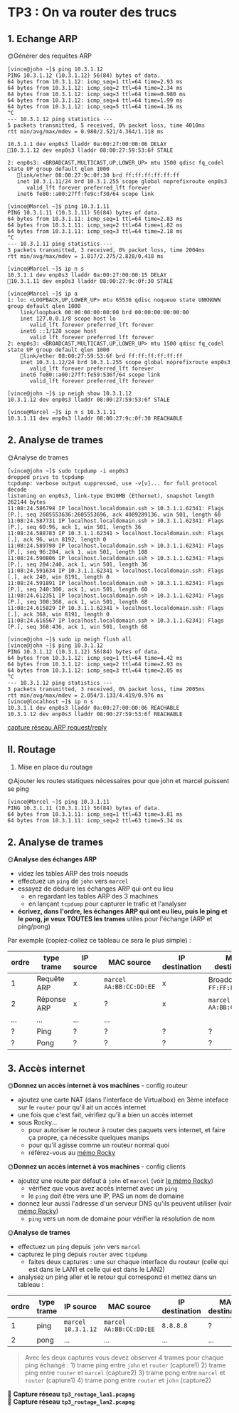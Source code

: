 # TP3 : On va router des trucs

## 1. Echange ARP

🌞Générer des requêtes ARP

```
[vince@john ~]$ ping 10.3.1.12
PING 10.3.1.12 (10.3.1.12) 56(84) bytes of data.
64 bytes from 10.3.1.12: icmp_seq=1 ttl=64 time=2.93 ms
64 bytes from 10.3.1.12: icmp_seq=2 ttl=64 time=2.34 ms
64 bytes from 10.3.1.12: icmp_seq=3 ttl=64 time=0.980 ms
64 bytes from 10.3.1.12: icmp_seq=4 ttl=64 time=1.99 ms
64 bytes from 10.3.1.12: icmp_seq=5 ttl=64 time=4.36 ms
^C
--- 10.3.1.12 ping statistics ---
5 packets transmitted, 5 received, 0% packet loss, time 4010ms
rtt min/avg/max/mdev = 0.980/2.521/4.364/1.118 ms
```
```[vince@john ~]$ ip neigh show
10.3.1.1 dev enp0s3 lladdr 0a:00:27:00:00:06 DELAY
💢10.3.1.12 dev enp0s3 lladdr 08:00:27:59:53:6f STALE
```
 
 ```
 2: enp0s3: <BROADCAST,MULTICAST,UP,LOWER_UP> mtu 1500 qdisc fq_codel state UP group default qlen 1000
    💢link/ether 08:00:27:9c:0f:30 brd ff:ff:ff:ff:ff:ff
    inet 10.3.1.11/24 brd 10.3.1.255 scope global noprefixroute enp0s3
       valid_lft forever preferred_lft forever
    inet6 fe80::a00:27ff:fe9c:f30/64 scope link
```

```
[vince@Marcel ~]$ ping 10.3.1.11
PING 10.3.1.11 (10.3.1.11) 56(84) bytes of data.
64 bytes from 10.3.1.11: icmp_seq=1 ttl=64 time=2.83 ms
64 bytes from 10.3.1.11: icmp_seq=2 ttl=64 time=1.82 ms
64 bytes from 10.3.1.11: icmp_seq=3 ttl=64 time=2.18 ms
^C
--- 10.3.1.11 ping statistics ---
3 packets transmitted, 3 received, 0% packet loss, time 2004ms
rtt min/avg/max/mdev = 1.817/2.275/2.828/0.418 ms
```

```
[vince@Marcel ~]$ ip n s
10.3.1.1 dev enp0s3 lladdr 0a:00:27:00:00:15 DELAY
💢10.3.1.11 dev enp0s3 lladdr 08:00:27:9c:0f:30 STALE
```
```
[vince@Marcel ~]$ ip a
1: lo: <LOOPBACK,UP,LOWER_UP> mtu 65536 qdisc noqueue state UNKNOWN group default qlen 1000
    link/loopback 00:00:00:00:00:00 brd 00:00:00:00:00:00
    inet 127.0.0.1/8 scope host lo
       valid_lft forever preferred_lft forever
    inet6 ::1/128 scope host
       valid_lft forever preferred_lft forever
2: enp0s3: <BROADCAST,MULTICAST,UP,LOWER_UP> mtu 1500 qdisc fq_codel state UP group default qlen 1000
    💢link/ether 08:00:27:59:53:6f brd ff:ff:ff:ff:ff:ff
    inet 10.3.1.12/24 brd 10.3.1.255 scope global noprefixroute enp0s3
       valid_lft forever preferred_lft forever
    inet6 fe80::a00:27ff:fe59:536f/64 scope link
       valid_lft forever preferred_lft forever
```

```
[vince@john ~]$ ip neigh show 10.3.1.12
10.3.1.12 dev enp0s3 lladdr 08:00:27:59:53:6f STALE
```
```
[vince@Marcel ~]$ ip n s 10.3.1.11
10.3.1.11 dev enp0s3 lladdr 08:00:27:9c:0f:30 REACHABLE
```



## 2. Analyse de trames

🌞Analyse de trames

```
[vince@john ~]$ sudo tcpdump -i enp0s3
dropped privs to tcpdump
tcpdump: verbose output suppressed, use -v[v]... for full protocol decode
listening on enp0s3, link-type EN10MB (Ethernet), snapshot length 262144 bytes
11:08:24.586798 IP localhost.localdomain.ssh > 10.3.1.1.62341: Flags [P.], seq 2605553636:2605553696, ack 4089289136, win 501, length 60
11:08:24.587731 IP localhost.localdomain.ssh > 10.3.1.1.62341: Flags [P.], seq 60:96, ack 1, win 501, length 36
11:08:24.588783 IP 10.3.1.1.62341 > localhost.localdomain.ssh: Flags [.], ack 96, win 8192, length 0
11:08:24.589790 IP localhost.localdomain.ssh > 10.3.1.1.62341: Flags [P.], seq 96:204, ack 1, win 501, length 108
11:08:24.590806 IP localhost.localdomain.ssh > 10.3.1.1.62341: Flags [P.], seq 204:240, ack 1, win 501, length 36
11:08:24.591634 IP 10.3.1.1.62341 > localhost.localdomain.ssh: Flags [.], ack 240, win 8191, length 0
11:08:24.591891 IP localhost.localdomain.ssh > 10.3.1.1.62341: Flags [P.], seq 240:300, ack 1, win 501, length 60
11:08:24.612351 IP localhost.localdomain.ssh > 10.3.1.1.62341: Flags [P.], seq 300:368, ack 1, win 501, length 68
11:08:24.615829 IP 10.3.1.1.62341 > localhost.localdomain.ssh: Flags [.], ack 368, win 8191, length 0
11:08:24.616567 IP localhost.localdomain.ssh > 10.3.1.1.62341: Flags [P.], seq 368:436, ack 1, win 501, length 68
```


```
[vince@john ~]$ sudo ip neigh flush all
[vince@john ~]$ ping 10.3.1.12
PING 10.3.1.12 (10.3.1.12) 56(84) bytes of data.
64 bytes from 10.3.1.12: icmp_seq=1 ttl=64 time=4.42 ms
64 bytes from 10.3.1.12: icmp_seq=2 ttl=64 time=2.93 ms
64 bytes from 10.3.1.12: icmp_seq=3 ttl=64 time=2.05 ms
^C
--- 10.3.1.12 ping statistics ---
3 packets transmitted, 3 received, 0% packet loss, time 2005ms
rtt min/avg/max/mdev = 2.054/3.133/4.419/0.976 ms
[vince@localhost ~]$ ip n s
10.3.1.1 dev enp0s3 lladdr 0a:00:27:00:00:06 REACHABLE
10.3.1.12 dev enp0s3 lladdr 08:00:27:59:53:6f REACHABLE
```

[capture réseau ARP request/reply](tp3_arp.pcapng)

## II. Routage

1. Mise en place du routage

🌞Ajouter les routes statiques nécessaires pour que john et marcel puissent se ping

```
[vince@Marcel ~]$ ping 10.3.1.11
PING 10.3.1.11 (10.3.1.11) 56(84) bytes of data.
64 bytes from 10.3.1.11: icmp_seq=1 ttl=63 time=3.81 ms
64 bytes from 10.3.1.11: icmp_seq=2 ttl=63 time=5.34 ms
```


## 2. Analyse de trames

🌞**Analyse des échanges ARP**

- videz les tables ARP des trois noeuds
- effectuez un `ping` de `john` vers `marcel`
- essayez de déduire les échanges ARP qui ont eu lieu
  - en regardant les tables ARP des 3 machines
  - en lançant `tcpdump` pour capturer le trafic et l'analyser
- **écrivez, dans l'ordre, les échanges ARP qui ont eu lieu, puis le ping et le pong, je veux TOUTES les trames** utiles pour l'échange (ARP et ping/pong)

Par exemple (copiez-collez ce tableau ce sera le plus simple) :

| ordre | type trame  | IP source | MAC source                | IP destination | MAC destination            |
| ----- | ----------- | --------- | ------------------------- | -------------- | -------------------------- |
| 1     | Requête ARP | x         | `marcel` `AA:BB:CC:DD:EE` | x              | Broadcast `FF:FF:FF:FF:FF` |
| 2     | Réponse ARP | x         | ?                         | x              | `marcel` `AA:BB:CC:DD:EE`  |
| ...   | ...         | ...       | ...                       |                |                            |
| ?     | Ping        | ?         | ?                         | ?              | ?                          |
| ?     | Pong        | ?         | ?                         | ?              | ?                          |

## 3. Accès internet

🌞**Donnez un accès internet à vos machines** - config routeur

- ajoutez une carte NAT (dans l'interface de Virtualbox) en 3ème inteface sur le `router` pour qu'il ait un accès internet
- une fois que c'est fait, vérifiez qu'il a bien un accès internet
- sous Rocky...
  - pour autoriser le routeur à router des paquets vers internet, et faire ça propre, ça nécessite quelques manips
  - pour qu'il agisse comme un routeur normal quoi
  - référez-vous au [mémo Rocky](../../cours/memo/rocky_network.md)

🌞**Donnez un accès internet à vos machines** - config clients

- ajoutez une route par défaut à `john` et `marcel` (voir [le mémo Rocky](../../cours/memo/rocky_network.md))
  - vérifiez que vous avez accès internet avec un `ping`
  - le `ping` doit être vers une IP, PAS un nom de domaine
- donnez leur aussi l'adresse d'un serveur DNS qu'ils peuvent utiliser (voir [mémo Rocky](../../cours/memo/rocky_network.md))
  - `ping` vers un nom de domaine pour vérifier la résolution de nom

🌞**Analyse de trames**

- effectuez un `ping` depuis `john` vers `marcel`
- capturez le ping depuis `router` avec `tcpdump`
  - faites deux captures : une sur chaque interface du routeur (celle qui est dans le LAN1 et celle qui est dans le LAN2)
- analysez un ping aller et le retour qui correspond et mettez dans un tableau :

| ordre | type trame | IP source            | MAC source                | IP destination | MAC destination |     |
| ----- | ---------- | -------------------- | ------------------------- | -------------- | --------------- | --- |
| 1     | ping       | `marcel` `10.3.1.12` | `marcel` `AA:BB:CC:DD:EE` | `8.8.8.8`      | ?               |     |
| 2     | pong       | ...                  | ...                       | ...            | ...             | ... |

> Avec les deux captures vous devez observer 4 trames pour chaque ping échangé : 1) trame ping entre `john` et `router` (capture1) 2) trame ping entre `router` et `marcel` (capture2) 3) trame pong entre `marcel` et `router` (capture1) 4) trame pong entre `router` et `john` (capture2)

🦈 **Capture réseau `tp3_routage_lan1.pcapng`**  
🦈 **Capture réseau `tp3_routage_lan2.pcapng`**
